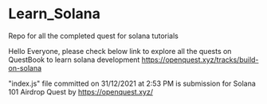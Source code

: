 # Learn_Solana
Repo for all the completed quest for solana tutorials

Hello Everyone, please check below link to explore all the quests on QuestBook to learn solana development
https://openquest.xyz/tracks/build-on-solana


"index.js" file committed on 31/12/2021 at 2:53 PM is submission for Solana 101 Airdrop Quest by https://openquest.xyz/
